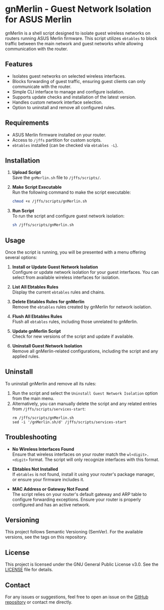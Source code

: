 
# gnMerlin - Guest Network Isolation for ASUS Merlin

gnMerlin is a shell script designed to isolate guest wireless networks on routers running ASUS Merlin firmware. This script utilizes `ebtables` to block traffic between the main network and guest networks while allowing communication with the router.

## Features
- Isolates guest networks on selected wireless interfaces.
- Blocks forwarding of guest traffic, ensuring guest clients can only communicate with the router.
- Simple CLI interface to manage and configure isolation.
- Supports update checks and installation of the latest version.
- Handles custom network interface selection.
- Option to uninstall and remove all configured rules.

## Requirements
- ASUS Merlin firmware installed on your router.
- Access to `/jffs` partition for custom scripts.
- `ebtables` installed (can be checked via `ebtables -L`).

## Installation

1. **Upload Script**  
   Save the `gnMerlin.sh` file to `/jffs/scripts/`.

2. **Make Script Executable**  
   Run the following command to make the script executable:
   ```bash
   chmod +x /jffs/scripts/gnMerlin.sh
   ```

3. **Run Script**  
   To run the script and configure guest network isolation:
   ```bash
   sh /jffs/scripts/gnMerlin.sh
   ```

## Usage

Once the script is running, you will be presented with a menu offering several options:

1. **Install or Update Guest Network Isolation**  
   Configure or update network isolation for your guest interfaces. You can select from available wireless interfaces for isolation.
   
2. **List All Ebtables Rules**  
   Display the current `ebtables` rules and chains.
   
3. **Delete Ebtables Rules for gnMerlin**  
   Remove the `ebtables` rules created by gnMerlin for network isolation.
   
4. **Flush All Ebtables Rules**  
   Flush all `ebtables` rules, including those unrelated to gnMerlin.
   
5. **Update gnMerlin Script**  
   Check for new versions of the script and update if available.
   
6. **Uninstall Guest Network Isolation**  
   Remove all gnMerlin-related configurations, including the script and any applied rules.

## Uninstall

To uninstall gnMerlin and remove all its rules:
1. Run the script and select the `Uninstall Guest Network Isolation` option from the main menu.
2. Alternatively, you can manually delete the script and any related entries from `/jffs/scripts/services-start`:
   ```
   rm /jffs/scripts/gnMerlin.sh
   sed -i '/gnMerlin.sh/d' /jffs/scripts/services-start
   ```

## Troubleshooting

- **No Wireless Interfaces Found**  
  Ensure that wireless interfaces on your router match the `wl<digit>.<digit>` format. The script will only recognize interfaces with this format.

- **Ebtables Not Installed**  
  If `ebtables` is not found, install it using your router's package manager, or ensure your firmware includes it.

- **MAC Address or Gateway Not Found**  
  The script relies on your router's default gateway and ARP table to configure forwarding exceptions. Ensure your router is properly configured and has an active network.

## Versioning

This project follows Semantic Versioning (SemVer). For the available versions, see the tags on this repository.

## License

This project is licensed under the GNU General Public License v3.0. See the [LICENSE](LICENSE) file for details.

## Contact

For any issues or suggestions, feel free to open an issue on the [GitHub repository](https://github.com/phantasm22/gnMerlin) or contact me directly.
